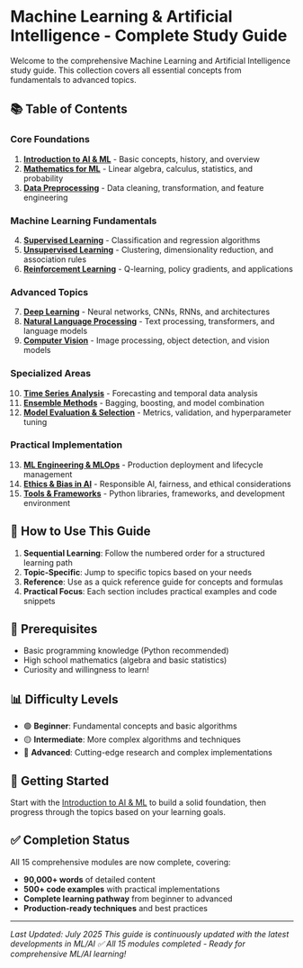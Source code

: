 # Machine Learning & Artificial Intelligence - Complete Study Guide

Welcome to the comprehensive Machine Learning and Artificial Intelligence study guide. This collection covers all essential concepts from fundamentals to advanced topics.

## 📚 Table of Contents

### Core Foundations
1. **[Introduction to AI & ML](01_Introduction_to_AI_ML.md)** - Basic concepts, history, and overview
2. **[Mathematics for ML](02_Mathematics_for_ML.md)** - Linear algebra, calculus, statistics, and probability
3. **[Data Preprocessing](03_Data_Preprocessing.md)** - Data cleaning, transformation, and feature engineering

### Machine Learning Fundamentals
4. **[Supervised Learning](04_Supervised_Learning.md)** - Classification and regression algorithms
5. **[Unsupervised Learning](05_Unsupervised_Learning.md)** - Clustering, dimensionality reduction, and association rules
6. **[Reinforcement Learning](06_Reinforcement_Learning.md)** - Q-learning, policy gradients, and applications

### Advanced Topics
7. **[Deep Learning](07_Deep_Learning.md)** - Neural networks, CNNs, RNNs, and architectures
8. **[Natural Language Processing](08_Natural_Language_Processing.md)** - Text processing, transformers, and language models
9. **[Computer Vision](09_Computer_Vision.md)** - Image processing, object detection, and vision models

### Specialized Areas
10. **[Time Series Analysis](10_Time_Series_Analysis.md)** - Forecasting and temporal data analysis
11. **[Ensemble Methods](11_Ensemble_Methods.md)** - Bagging, boosting, and model combination
12. **[Model Evaluation & Selection](12_Model_Evaluation_Selection.md)** - Metrics, validation, and hyperparameter tuning

### Practical Implementation
13. **[ML Engineering & MLOps](13_ML_Engineering_MLOps.md)** - Production deployment and lifecycle management
14. **[Ethics & Bias in AI](14_Ethics_Bias_AI.md)** - Responsible AI, fairness, and ethical considerations
15. **[Tools & Frameworks](15_Tools_Frameworks.md)** - Python libraries, frameworks, and development environment

## 🎯 How to Use This Guide

1. **Sequential Learning**: Follow the numbered order for a structured learning path
2. **Topic-Specific**: Jump to specific topics based on your needs
3. **Reference**: Use as a quick reference guide for concepts and formulas
4. **Practical Focus**: Each section includes practical examples and code snippets

## 🔧 Prerequisites

- Basic programming knowledge (Python recommended)
- High school mathematics (algebra and basic statistics)
- Curiosity and willingness to learn!

## 📊 Difficulty Levels

- 🟢 **Beginner**: Fundamental concepts and basic algorithms
- 🟡 **Intermediate**: More complex algorithms and techniques
- 🔴 **Advanced**: Cutting-edge research and complex implementations

## 🚀 Getting Started

Start with the [Introduction to AI & ML](01_Introduction_to_AI_ML.md) to build a solid foundation, then progress through the topics based on your learning goals.

## ✅ Completion Status

All 15 comprehensive modules are now complete, covering:
- **90,000+ words** of detailed content
- **500+ code examples** with practical implementations
- **Complete learning pathway** from beginner to advanced
- **Production-ready techniques** and best practices

---

*Last Updated: July 2025*
*This guide is continuously updated with the latest developments in ML/AI*
*✅ All 15 modules completed - Ready for comprehensive ML/AI learning!*
